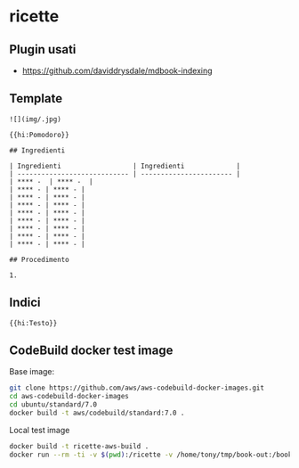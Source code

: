 # ricette

## Plugin usati

- https://github.com/daviddrysdale/mdbook-indexing

## Template

```
![](img/.jpg)

{{hi:Pomodoro}}

## Ingredienti

| Ingredienti                  | Ingredienti             |
| ---------------------------- | ----------------------- |
| **** -  | **** -  |
| **** - | **** - |
| **** - | **** - |
| **** - | **** - |
| **** - | **** - |
| **** - | **** - |
| **** - | **** - |
| **** - | **** - |
| **** - | **** - |

## Procedimento

1. 
```

## Indici

`{{hi:Testo}}`

## CodeBuild docker test image

Base image:

```bash
git clone https://github.com/aws/aws-codebuild-docker-images.git
cd aws-codebuild-docker-images
cd ubuntu/standard/7.0
docker build -t aws/codebuild/standard:7.0 .
```

Local test image

```bash
docker build -t ricette-aws-build .
docker run --rm -ti -v $(pwd):/ricette -v /home/tony/tmp/book-out:/book-out ricette-aws-build build -d /book-out /ricette
```
